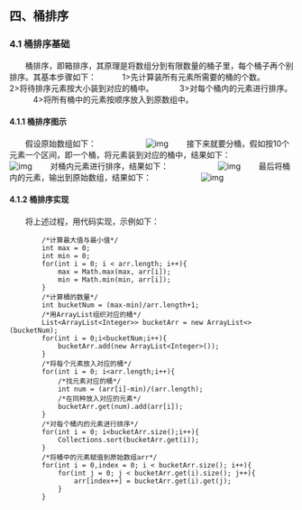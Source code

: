 ## 四、桶排序

### 4.1 桶排序基础

  桶排序，即箱排序，其原理是将数组分到有限数量的桶子里，每个桶子再个别排序。其基本步骤如下：
   1>先计算装所有元素所需要的桶的个数。
   2>将待排序元素按大小装到对应的桶中。
   3>对每个桶内的元素进行排序。
   4>将所有桶中的元素按顺序放入到原数组中。

#### 4.1.1 桶排序图示

  假设原始数组如下：
      ![img](https://img-blog.csdnimg.cn/20200705133837423.png)
  接下来就要分桶，假如按10个元素一个区间，即一个桶，将元素装到对应的桶中，结果如下：
      ![img](https://img-blog.csdnimg.cn/20200705134217511.png)
  对桶内元素进行排序，结果如下：
      ![img](https://img-blog.csdnimg.cn/20200705134233566.png)
  最后将桶内的元素，输出到原始数组，结果如下：
      ![img](https://img-blog.csdnimg.cn/20200705134306353.png)

#### 4.1.2 桶排序实现

  将上述过程，用代码实现，示例如下：

```
	    /*计算最大值与最小值*/
	    int max = 0;
	    int min = 0;
	    for(int i = 0; i < arr.length; i++){
	        max = Math.max(max, arr[i]);
	        min = Math.min(min, arr[i]);
	    }
	    /*计算桶的数量*/
	    int bucketNum = (max-min)/arr.length+1;
	    /*用ArrayList组织对应的桶*/
	    List<ArrayList<Integer>> bucketArr = new ArrayList<>(bucketNum);
	    for(int i = 0;i<bucketNum;i++){
	        bucketArr.add(new ArrayList<Integer>());
	    }
	    /*将每个元素放入对应的桶*/
	    for(int i = 0; i<arr.length;i++){
	    	/*找元素对应的桶*/
	        int num = (arr[i]-min)/(arr.length);
	        /*在同种放入对应的元素*/
	        bucketArr.get(num).add(arr[i]);
	    }
	    /*对每个桶内的元素进行排序*/
	    for(int i = 0; i<bucketArr.size();i++){
	        Collections.sort(bucketArr.get(i));
	    }
	    /*将桶中的元素赋值到原始数组arr*/
		for(int i = 0,index = 0; i < bucketArr.size(); i++){
			for(int j = 0; j < bucketArr.get(i).size(); j++){
				arr[index++] = bucketArr.get(i).get(j);
			}
		} 
```